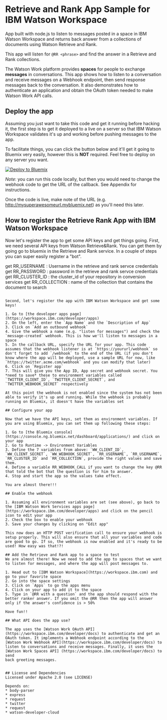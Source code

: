
# Retrieve and Rank App Sample for IBM Watson Workspace

App built with node.js to listen to messages posted in a space in IBM Watson Workspace and returns back answer from a collections of documents using Watson Retrieve and Rank. 

This app will listen for `@RR <phrase>` and find the answer in a Retrieve and Rank collections.

The Watson Work platform provides **spaces** for people to exchange
**messages** in conversations. This app shows how to listen to a conversation
and receive messages on a Webhook endpoint, then send response messages back
to the conversation. It also demonstrates how to authenticate an application
and obtain the OAuth token needed to make Watson Work API calls.

## Deploy the app
Assuming you just want to take this code and get it running before hacking it, the first step is to get it deployed to a live on a server so that IBM Watson Workspace validates it's up and working before pushing messages to the app. 

To facilitate things, you can click the button below and it'll get it going to Bluemix very easily, however this is **NOT** required. Feel free to deploy on any server you want.

[![Deploy to Bluemix](https://bluemix.net/deploy/button.png)](https://bluemix.net/deploy?repository=https://github.com/watsonwork/watsonwork-retrieve-rank)

*Note*: you can run this code locally, but then you would need to change the webhook code to get the URL of the callback. See Appendix for instructions.

Once the code is live, make note of the URL (e.g. http://mysuperawesomeurl.mybluemix.net) as you'll need this later.

## How to register the Retrieve Rank App with IBM Watson Workspace
Now let's register the app to get some API keys and get things going. 
First, we need several API keys from Watson Retrieve&Rank. You can get them by going go to bluemix in the Retrieve and Rank service. 
In a couple of steps you can super easily register a "bot". 

get  RR_USERNAME :   Username in the retrieve and rank servce credentials
get  RR_PASSWORD : password in the retrieve and rank servce credentials
get  RR_CLUSTER_ID : the cluster_id of your repository in conversion services
get  RR_COLLECTION : name of the collection that contains the document to search
```

Second, let's register the app with IBM Watson Workspace and get some keys!

1. Go to [the developer apps page](https://workspace.ibm.com/developer/apps)
2. On the left, enter the `App Name` and the `Description of App`
3. Click on `Add an outbound webhook`
4. Give the webhook a name (e.g. "listen for messages") and check the `message-created` webhook. This is how we'll listen to messages in a space
5. In the callback URL, specify the URL for your app. This code assumes that the webhook listener is at `https://yoururl/webhook` so don't forget to add `/webhook` to the end of the URL (if you don't know where the app will be deployed, use a sample URL for now, like `https://twitter.acme.com/webhook` and you can modify that later)
6. Click on `Register app`
7. This will give you the App ID, App secret and webhook secret. You *need to save* these to environment variables called `TWITTER_CLIENT_ID`, `TWITTER_CLIENT_SECRET`, and `TWITTER_WEBHOOK_SECRET` respectively

At this point the webhook is not enabled since the system has not been able to verify it's up and running. While the webhook is probably running on Bluemix, it doesn't have the variables set

## Configure your app

Now that we have the API keys, set them as environment variables. If you are using Bluemix, you can set them up following these steps:

1. Go to [the Bluemix console](https://console.ng.bluemix.net/dashboard/applications/) and click on your app
2. Go to Runtime -> Environment Variables
3. Define the 7 variables from above: `WW_CLIENT_ID`, `WW_CLIENT_SECRET`, `WW_WEBHOOK_SECRET`, `RR_USERNAME`, `RR_USERNAME`, `RR_CLUSTER_ID` and `RR_COLLECTION`, provide the right values and save them.
4. Define a variable RR_WEBHOOK_CALL if you want to change the key @RR that told the bot that the question is for him to answer.  
4. Stop and start the app so the values take effect.

You are almost there!!! 

## Enable the webhook

1. Assuming all environment variables are set (see above), go back to the [IBM Watson Work Services apps page](https://workspace.ibm.com/developer/apps) and click on the pencil icon to edit your app
2. Check the box to enable your webhook
3. Save your changes by clicking on "Edit app"

This now does an HTTP POST verification call to ensure your webhook is setup properly. This will also ensure that all your variables and code are good to go. If so, the webhook is now enabled and it's ready to be used! How easy was that!?!

## Add the Retrieve and Rank app to a space to test
We are almost there! Now we need to add the app to spaces that we want to listen for messages, and where the app will post messages to.

1. Head out to [IBM Watson Workspace](https://workspace.ibm.com) and go to your favorite space
2. Go into the space settings
3. Click on `Apps` to go the apps menu
4. Click on your app to add it to the space
5. Type in `@RR with a question` and the app should respond with the better ranker answer. If you omit the @RR then the app will answer only if the answer's confidence is > 50%

Have fun!!

## What API does the app use?

The app uses the [Watson Work OAuth API]
(https://workspace.ibm.com/developer/docs) to authenticate and get an
OAuth token. It implements a Webhook endpoint according to the
[Watson Work Webhook API](https://workspace.ibm.com/developer/docs) to
listen to conversations and receive messages. Finally, it uses the
[Watson Work Spaces API] (https://workspace.ibm.com/developer/docs) to send
back greeting messages.


## License and Dependencies
Licensed under Apache 2.0 (see LICENSE)

Depends on:
* body-parser
* express
* request
* twitter
* request
* watson-developer-cloud